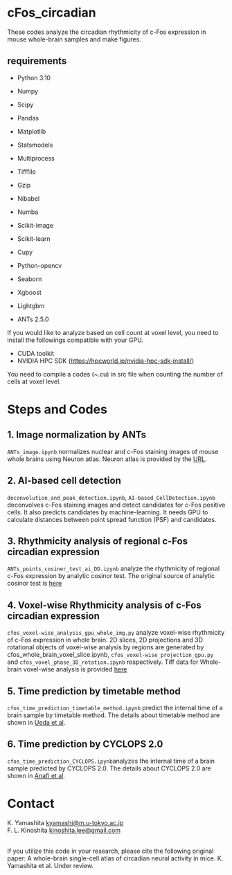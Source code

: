 # cFos_circadian
These codes analyze the circadian rhythmicity of c-Fos expression in mouse whole-brain samples and make figures.

## requirements
* Python 3.10
* Numpy
* Scipy
* Pandas
* Matplotlib
* Statsmodels
* Multiprocess
* Tifffile
* Gzip
* Nibabel
* Numba
* Scikit-image
* Scikit-learn
* Cupy
* Python-opencv
* Seaborn
* Xgboost
* Lightgbm

* ANTs 2.5.0


If you would like to analyze based on cell count at voxel level, you need to install the followings compatible with your GPU. 
* CUDA toolkit
* NVIDIA HPC SDK (https://hpcworld.jp/nvidia-hpc-sdk-install/)

You need to compile a codes (~.cu) in src file when counting the number of cells at voxel level.

# Steps and Codes
## 1. Image normalization by ANTs
`ANTs_image.ipynb` normalizes nuclear and c-Fos staining images of mouse whole brains using Neuron atlas.
Neuron atlas is provided by the [URL](https://drive.google.com/drive/u/1/folders/1klfrOAqJ7sOvPBMb1-6MniIjWF8LsiHU).

## 2. AI-based cell detection
`deconvolution_and_peak_detection.ipynb`, `AI-based_CellDetection.ipynb` deconvolves c-Fos staining images and detect candidates for c-Fos positive cells. It also predicts candidates by machine-learning.
It needs GPU to calculate distances between point spread function (PSF) and candidates.

## 3. Rhythmicity analysis of regional c-Fos circadian expression
`ANTs_points_cosiner_test_ai_DD.ipynb` analyze the rhythmicity of regional c-Fos expression by analytic cosinor test.
The original source of analytic cosinor test is [here](https://github.com/OrganismalSystemsBiology/analytic_cosinor)

## 4. Voxel-wise Rhythmicity analysis of c-Fos circadian expression
`cfos_voxel-wise_analysis_gpu_whole_img.py` analyze voxel-wise rhythmicity of c-Fos expression in whole brain. 
 2D slices, 2D projections and 3D rotational objects of voxel-wise analysis by regions are generated by cfos_whole_brain_voxel_slice.ipynb, `cfos_voxel-wise_projection_gpu.py` and `cfos_voxel_phase_3D_rotation.ipynb` respectively.
Tiff data for Whole-brain voxel-wise analysis is provided [here]([https://github.com/OrganismalSystemsBiology/analytic_cosinor](https://drive.google.com/drive/u/1/folders/1klfrOAqJ7sOvPBMb1-6MniIjWF8LsiHU))

## 5. Time prediction by timetable method
`cfos_time_prediction_timetable_method.ipynb` predict the internal time of a brain sample by timetable method.
The details about timetable method are shown in [Ueda et al](https://www.pnas.org/doi/10.1073/pnas.0401882101).

## 6. Time prediction by CYCLOPS 2.0
`cfos_time_prediction_CYCLOPS.ipynb`analyzes the internal time of a brain sample predicted by CYCLOPS 2.0.
The details about CYCLOPS 2.0 are shown in [Anafi et al](https://www.pnas.org/doi/10.1073/pnas.1619320114).
<br>

# Contact
K. Yamashita  kyamashi@m.u-tokyo.ac.jp
<br>
F. L. Kinoshita  kinoshita.lee@gmail.com
<br>
<br>

If you utilize this code in your research, please cite the following original paper:
A whole-brain single-cell atlas of circadian neural activity in mice.
K. Yamashita et al. Under review.

